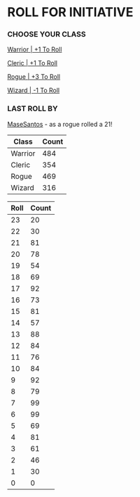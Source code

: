 # ROLL FOR INITIATIVE
### CHOOSE YOUR CLASS

[Warrior | +1 To Roll](https://github.com/benjaminsampica/benjaminsampica/issues/new?title=roll%7Cwarrior&body=Just+click+%27Submit+new+issue%27.)

[Cleric | +1 To Roll](https://github.com/benjaminsampica/benjaminsampica/issues/new?title=roll%7Ccleric&body=Just+click+%27Submit+new+issue%27.)

[Rogue | +3 To Roll](https://github.com/benjaminsampica/benjaminsampica/issues/new?title=roll%7Crogue&body=Just+click+%27Submit+new+issue%27.)

[Wizard | -1 To Roll](https://github.com/benjaminsampica/benjaminsampica/issues/new?title=roll%7Cwizard&body=Just+click+%27Submit+new+issue%27.)
### LAST ROLL BY
[MaseSantos](https://www.github.com/MaseSantos) - as a rogue rolled a 21!

|Class|Count|
|-|-|
|Warrior|484|
|Cleric|354|
|Rogue|469|
|Wizard|316|

|Roll|Count|
|-|-|
|23|20
|22|30
|21|81
|20|78
|19|54
|18|69
|17|92
|16|73
|15|81
|14|57
|13|88
|12|84
|11|76
|10|84
|9|92
|8|79
|7|99
|6|99
|5|69
|4|81
|3|61
|2|46
|1|30
|0|0
